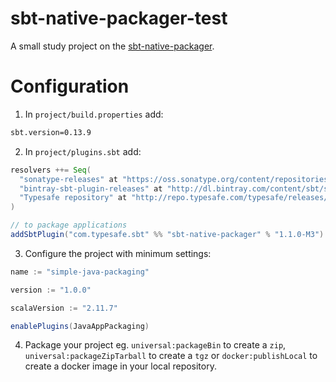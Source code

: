# sbt-native-packager-test
A small study project on the [sbt-native-packager](http://www.scala-sbt.org/sbt-native-packager/).

# Configuration
1. In `project/build.properties` add:

```bash
sbt.version=0.13.9
```

2. In `project/plugins.sbt` add:

```scala
resolvers ++= Seq(
  "sonatype-releases" at "https://oss.sonatype.org/content/repositories/releases/",
  "bintray-sbt-plugin-releases" at "http://dl.bintray.com/content/sbt/sbt-plugin-releases",
  "Typesafe repository" at "http://repo.typesafe.com/typesafe/releases/"
)

// to package applications
addSbtPlugin("com.typesafe.sbt" %% "sbt-native-packager" % "1.1.0-M3")
```

3. Configure the project with minimum settings:

```scala
name := "simple-java-packaging"

version := "1.0.0"

scalaVersion := "2.11.7"

enablePlugins(JavaAppPackaging)
```

4. Package your project eg. `universal:packageBin` to create a `zip`, `universal:packageZipTarball` to create a `tgz` or
`docker:publishLocal` to create a docker image in your local repository.
